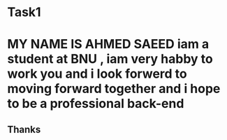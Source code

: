 # Task1


# MY NAME IS AHMED SAEED  iam a student at BNU , iam very habby to work you and i look forwerd to  moving forward together and i hope to be a professional back-end 
 
## Thanks
